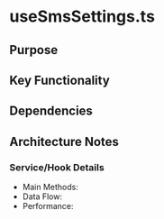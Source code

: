 # useSmsSettings.ts

## Purpose

## Key Functionality

## Dependencies

## Architecture Notes

### Service/Hook Details
- Main Methods: 
- Data Flow: 
- Performance: 
